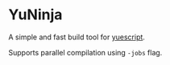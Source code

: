 # YuNinja

A simple and fast build tool for [yuescript](https://yuescript.org/).

Supports parallel compilation using `-jobs` flag.
